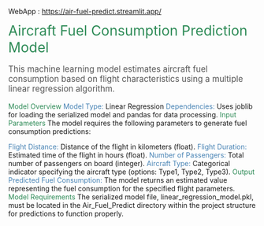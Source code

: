 WebApp : https://air-fuel-predict.streamlit.app/
<html><body>
<span style="color: #2E8B57; font-size: 2em;">Aircraft Fuel Consumption Prediction Model</span>
<p style="font-size: 1.2em; color: #555;">This machine learning model estimates aircraft fuel consumption based on flight characteristics using a multiple linear regression algorithm.</p>
<span style="color: #2E8B57;">Model Overview</span>
<span style="color: #4682B4;">Model Type:</span> Linear Regression
<span style="color: #4682B4;">Dependencies:</span> Uses joblib for loading the serialized model and pandas for data processing.
<span style="color: #2E8B57;">Input Parameters</span>
The model requires the following parameters to generate fuel consumption predictions:

<span style="color: #4682B4;">Flight Distance:</span> Distance of the flight in kilometers (float).
<span style="color: #4682B4;">Flight Duration:</span> Estimated time of the flight in hours (float).
<span style="color: #4682B4;">Number of Passengers:</span> Total number of passengers on board (integer).
<span style="color: #4682B4;">Aircraft Type:</span> Categorical indicator specifying the aircraft type (options: Type1, Type2, Type3).
<span style="color: #2E8B57;">Output</span>
<span style="color: #4682B4;">Predicted Fuel Consumption:</span> The model returns an estimated value representing the fuel consumption for the specified flight parameters.
<span style="color: #2E8B57;">Model Requirements</span>
The serialized model file, linear_regression_model.pkl, must be located in the Air_Fuel_Predict directory within the project structure for predictions to function properly.

</body>
</html>
